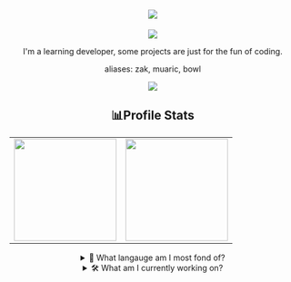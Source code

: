 <!-- Introduction -->

<h1 align="center">
  <a href="https://git.io/typing-svg">
    <img src="https://readme-typing-svg.demolab.com?font=Fira+Code&pause=1000&color=000000&random=false&width=435&lines=Hi%2C+welcome+to+my+profile+%F0%9F%91%8B;i+code+for+fun+or+when+it+is+practical" />
  </a>
</h1>

<p align="center">
<img src="https://whatifgaming.com/wp-content/uploads/2022/03/Plenty-of-Fish-in-the-Sea.jpg">
</p>

<div align="center">
  <p>
    I'm a learning developer, some projects are just for the fun of coding.
  </p>
  
<p align="center">
aliases: zak, muaric, bowl
</p>
  
<p align="center">  
<img src="https://komarev.com/ghpvc/?username=ZaaakW">
</p>

## 📊Profile Stats

<table width="100%" align="center">
  <tr>
    <td>
<img height="180em" src="https://github-readme-stats.vercel.app/api?username=ZaaakW&show_icons=true&theme=radical" /> </td>
<td> <img height="180em" src="https://github-readme-stats.vercel.app/api/top-langs/?username=ZaaakW&show_icons=true&hide_border=true&layout=compact&langs_count=8&theme=tokyonight"/> </td>  
  
  </tr>
  <table>

<details>
  <summary>🚀 What langauge am I most fond of?</summary>

  <p> I love very much python and javascript langauges.</p>
</details>

<details>
  <summary>🛠️ What am I currently working on?</summary>

  <p>I am currently working on school assignments and several specific projects</p>
</details>

<br>
